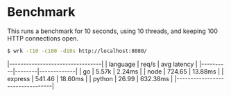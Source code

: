 # Benchmark

This runs a benchmark for 10 seconds, using 10 threads, and keeping 100 HTTP connections open.

```bash 
$ wrk -t10 -c100 -d10s http://localhost:8080/
```

|---------------------------------|
| language | req/s  | avg latency |
|----------|--------|-------------|
| go       | 5.57k  | 2.24ms      |
| node     | 724.65 | 13.88ms     |
| express  | 541.46 | 18.60ms     |
| python   | 26.99  | 632.38ms    |
|---------------------------------|

